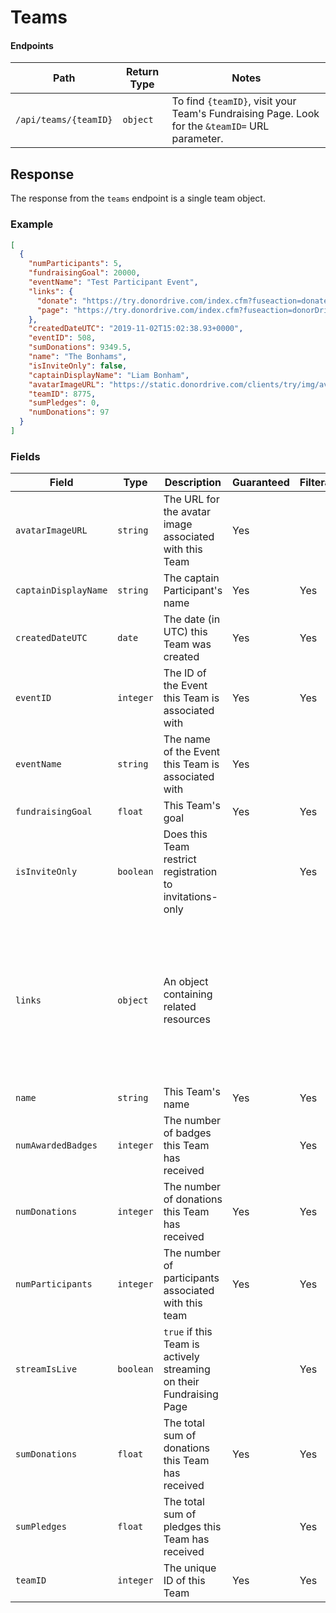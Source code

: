 # Teams

#### Endpoints

|Path|Return Type|Notes|
|---|---|---|
|`/api/teams/{teamID}`|`object`|To find `{teamID}`, visit your Team's Fundraising Page. Look for the `&teamID=` URL parameter.|

## Response

The response from the `teams` endpoint is a single team object.

### Example

```json
[
  {
    "numParticipants": 5,
    "fundraisingGoal": 20000,
    "eventName": "Test Participant Event",
    "links": {
      "donate": "https://try.donordrive.com/index.cfm?fuseaction=donate.team&teamID=8775",
      "page": "https://try.donordrive.com/index.cfm?fuseaction=donorDrive.team&teamID=8775"
    },
    "createdDateUTC": "2019-11-02T15:02:38.93+0000",
    "eventID": 508,
    "sumDonations": 9349.5,
    "name": "The Bonhams",
    "isInviteOnly": false,
    "captainDisplayName": "Liam Bonham",
    "avatarImageURL": "https://static.donordrive.com/clients/try/img/avatar-team-default.gif",
    "teamID": 8775,
    "sumPledges": 0,
    "numDonations": 97
  }
]
```

### Fields

|Field|Type|Description|Guaranteed|Filterable|Notes|
|---|---|---|---|---|---|
|`avatarImageURL`|`string`|The URL for the avatar image associated with this Team|Yes|||
|`captainDisplayName`|`string`|The captain Participant's name|Yes|Yes||
|`createdDateUTC`|`date`|The date (in UTC) this Team was created|Yes|Yes|ISO-8601 format|
|`eventID`|`integer`|The ID of the Event this Team is associated with|Yes|Yes||
|`eventName`|`string`|The name of the Event this Team is associated with|Yes|||
|`fundraisingGoal`|`float`|This Team's goal|Yes|Yes||
|`isInviteOnly`|`boolean`|Does this Team restrict registration to invitations-only||Yes||
|`links`|`object`|An object containing related resources|||`donate`: The donation URL for this Team<br />`page`: The URL for this Team's Fundraising Page<br />`stream`: The URL for the Live Fundraising(TM) stream associated with this Team|
|`name`|`string`|This Team's name|Yes|Yes||
|`numAwardedBadges`|`integer`|The number of badges this Team has received||Yes|Added: 1.2|
|`numDonations`|`integer`|The number of donations this Team has received|Yes|Yes||
|`numParticipants`|`integer`|The number of participants associated with this team|Yes|Yes||
|`streamIsLive`|`boolean`|`true` if this Team is actively streaming on their Fundraising Page||Yes||
|`sumDonations`|`float`|The total sum of donations this Team has received|Yes|Yes||
|`sumPledges`|`float`|The total sum of pledges this Team has received||Yes||
|`teamID`|`integer`|The unique ID of this Team|Yes|Yes||

